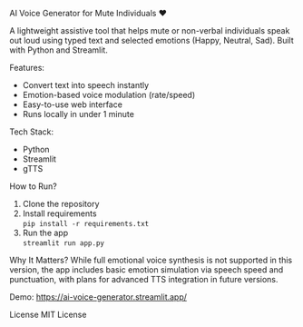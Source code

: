 AI Voice Generator for Mute Individuals ❤️

A lightweight assistive tool that helps mute or non-verbal individuals speak out loud using typed text and selected emotions (Happy, Neutral, Sad). Built with Python and Streamlit.

Features:
- Convert text into speech instantly
- Emotion-based voice modulation (rate/speed)
- Easy-to-use web interface
- Runs locally in under 1 minute

Tech Stack:
- Python
- Streamlit
- gTTS

How to Run?
1. Clone the repository
2. Install requirements  
   `pip install -r requirements.txt`
3. Run the app  
   `streamlit run app.py`

Why It Matters?
While full emotional voice synthesis is not supported in this version, the app includes basic emotion simulation via speech speed and punctuation, with plans for advanced TTS integration in future versions.

Demo:
https://ai-voice-generator.streamlit.app/

License
MIT License
